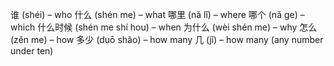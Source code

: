 谁 (shéi) – who
什么 (shén me) – what
哪里 (nǎ lǐ) – where
哪个 (nǎ ge) – which
什么时候 (shén me shí hou) – when
为什么 (wèi shén me) – why
怎么 (zěn me) – how
多少 (duō shǎo) – how many
几 (jǐ) – how many (any number under ten)
